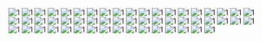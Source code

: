 ![1](https://i.ibb.co/844t7CM/tumblr-46cdd093c7b2372995c1fab9e9e26722-0df406a5-640.png)
![1](https://64.media.tumblr.com/a97856e38a3b8d8a06d99b10f8305770/db3003639f40a3b6-e6/s640x960/0e95c7b89fb578a800a1c0a4535af768fee769c0.pnj)
![1](https://i.ibb.co/bPG7KPG/Untitled35-20240525195719.png)
![1](https://i.ibb.co/4WwC8jm/Untitled35-20240525200006.png)
![1](https://i.ibb.co/rxpgCwH/Untitled35-20240525200309.png)
![1](https://i.ibb.co/xDD0mmL/Untitled35-20240525200851.png)
![1](https://i.ibb.co/XFXXjgg/Untitled35-20240525201311.png)
![1](https://i.ibb.co/PZMwfKk/Untitled35-20240525201509.png)
![1](https://i.ibb.co/TR0G1Rq/Untitled35-20240526182754.png)
![1](https://64.media.tumblr.com/b4bfa51d2f92b98ea4d63b0a11eb48a7/9a1f91e476d7328e-8d/s100x200/fad0329a13411bfb055aea7d098ce03adc39c577.gifv)
![1](https://64.media.tumblr.com/bdce30636ca354e8846f0171a843d417/9a1f91e476d7328e-9d/s100x200/d7fd879b0e253e4b86223ebbb7de856d65407815.gifv)
![1](https://64.media.tumblr.com/231304d9369087478a3410f45becab72/9a1f91e476d7328e-d5/s100x200/cdfd4592853a92b723b7366f2e0f09d838f38764.gifv)
![1](https://64.media.tumblr.com/5d1ddb5c616e6cc223382667816dfa0f/9a1f91e476d7328e-56/s100x200/7cbcf136c530995fd70ab4b819c7123c0ce49f89.pnj)
![1](https://64.media.tumblr.com/c60f49f3157b1ee53116da7e47f55079/9a1f91e476d7328e-d8/s100x200/3f001d5d780c488c3add949f4b151920a906a518.gifv)
![1](https://64.media.tumblr.com/d95e38cb60b1e1a53cf2e887b34f5998/db39dd46a5085091-21/s100x200/6f5ff5dedb7ab03b61e0bb37e8d2b3679f7f6d57.pnj)
![1](https://i.ibb.co/nbdxZrG/Untitled70-20231116094239.png)
![1](https://64.media.tumblr.com/29e5112e70f150e13d2de67c769549da/bfaaeb60d3ffc0b4-e1/s100x200/0a1b3b5a9ac4f758e4c6b9ea3fa99ab1080f66e8.pnj)
![1](https://64.media.tumblr.com/46c9c1b5c8b776fda2cd421a2f835a93/c937cea2bae71fd6-49/s100x200/63a4e3a5d82066fbc4ab06b7f036065f8424796e.pnj)
![1](https://64.media.tumblr.com/37fb88a489b029ebadcce3baa19da34c/0849fa6899c3a334-89/s100x200/4e8623471ab52f1a279024ab24a84566890fa3db.pnj)
![1](https://i.ibb.co/g91BtKd/d1v0v73-51bed4e1-8a79-4ef4-a63c-5203069b353a.gif)
![1](https://images-wixmp-ed30a86b8c4ca887773594c2.wixmp.com/f/c89070d8-e45b-4196-b7a2-4f9222137f03/d30sxng-373e5fd4-befb-42f1-9852-07a7aea21d4e.png?token=eyJ0eXAiOiJKV1QiLCJhbGciOiJIUzI1NiJ9.eyJzdWIiOiJ1cm46YXBwOjdlMGQxODg5ODIyNjQzNzNhNWYwZDQxNWVhMGQyNmUwIiwiaXNzIjoidXJuOmFwcDo3ZTBkMTg4OTgyMjY0MzczYTVmMGQ0MTVlYTBkMjZlMCIsIm9iaiI6W1t7InBhdGgiOiJcL2ZcL2M4OTA3MGQ4LWU0NWItNDE5Ni1iN2EyLTRmOTIyMjEzN2YwM1wvZDMwc3huZy0zNzNlNWZkNC1iZWZiLTQyZjEtOTg1Mi0wN2E3YWVhMjFkNGUucG5nIn1dXSwiYXVkIjpbInVybjpzZXJ2aWNlOmZpbGUuZG93bmxvYWQiXX0.3VsJRehBfnh7HOjswEJGmnZ51qPR5m8pbOEb61jxKEc)
![1](https://images-wixmp-ed30a86b8c4ca887773594c2.wixmp.com/f/63db4f56-90d3-4d08-ab99-c0c1b9497987/d5wvtt7-6807f0c9-41e1-43ba-a49e-f14dfeff52a8.jpg/v1/fill/w_99,h_57,q_75,strp/laughing_jack_stamp_by_snuffbomb_d5wvtt7-fullview.jpg?token=eyJ0eXAiOiJKV1QiLCJhbGciOiJIUzI1NiJ9.eyJzdWIiOiJ1cm46YXBwOjdlMGQxODg5ODIyNjQzNzNhNWYwZDQxNWVhMGQyNmUwIiwiaXNzIjoidXJuOmFwcDo3ZTBkMTg4OTgyMjY0MzczYTVmMGQ0MTVlYTBkMjZlMCIsIm9iaiI6W1t7ImhlaWdodCI6Ijw9NTciLCJwYXRoIjoiXC9mXC82M2RiNGY1Ni05MGQzLTRkMDgtYWI5OS1jMGMxYjk0OTc5ODdcL2Q1d3Z0dDctNjgwN2YwYzktNDFlMS00M2JhLWE0OWUtZjE0ZGZlZmY1MmE4LmpwZyIsIndpZHRoIjoiPD05OSJ9XV0sImF1ZCI6WyJ1cm46c2VydmljZTppbWFnZS5vcGVyYXRpb25zIl19.fX9opjk33bmk0JoLpONHExZeYme9h-dGiArKxQSmvGQ)
![1](https://64.media.tumblr.com/9c06c3d59857450b78559049b1d237cc/bfaaeb60d3ffc0b4-58/s250x400/2a272f1034d16c9ba5cfbcb5ee2aa08084c8a570.jpg)
![1](https://64.media.tumblr.com/a550c79b54eba9140841fcd2499b92f5/b1a413bd901573a8-dd/s100x200/364e0043aed5c2ca8a455b4187a61c2d77c678f6.pnj)
![1](https://64.media.tumblr.com/fd523467adb75007dac634ba170c27c9/b1a413bd901573a8-a8/s100x200/7755d8f9b7a19503c389d63c44f619bec5dc5f51.pnj)
![1](https://64.media.tumblr.com/b585fc3316a12e75eb182e5fb0555fbb/3d6401459b86f3e9-ac/s100x200/f0752a293ef769cc971f88935f9d4a2a4b7157b5.pnj)
![1](https://64.media.tumblr.com/7fd18ac427f83b74b14770e2e509976c/e33f34dc8b4bdcd4-36/s100x200/bd37b2f8bcc2ad647b349408365aecc12d4e90e9.gifv)
![1](https://images-wixmp-ed30a86b8c4ca887773594c2.wixmp.com/f/db522eab-624e-410d-af97-34d3ffa40c67/d2iu4do-994dee8f-2110-4e81-9cae-5e7767290fd2.png?token=eyJ0eXAiOiJKV1QiLCJhbGciOiJIUzI1NiJ9.eyJzdWIiOiJ1cm46YXBwOjdlMGQxODg5ODIyNjQzNzNhNWYwZDQxNWVhMGQyNmUwIiwiaXNzIjoidXJuOmFwcDo3ZTBkMTg4OTgyMjY0MzczYTVmMGQ0MTVlYTBkMjZlMCIsIm9iaiI6W1t7InBhdGgiOiJcL2ZcL2RiNTIyZWFiLTYyNGUtNDEwZC1hZjk3LTM0ZDNmZmE0MGM2N1wvZDJpdTRkby05OTRkZWU4Zi0yMTEwLTRlODEtOWNhZS01ZTc3NjcyOTBmZDIucG5nIn1dXSwiYXVkIjpbInVybjpzZXJ2aWNlOmZpbGUuZG93bmxvYWQiXX0.qPSgIh-vOnqji9iAMUPPD4n_xcsUd2eZEwKkXZt6-WA)
![1](https://64.media.tumblr.com/1d380656fedc9bf2c52310a21afda7de/efb93e9c593a1dd7-c1/s100x200/798deb8ade265031cb2c40582b94bb7bc572df9b.pnj)
![1](https://64.media.tumblr.com/20655ccf6cbe1ba67de4e5b604b26c05/2be3d7b7e3b8925d-0d/s100x200/190d42a4550e0c6030cc246e1bb69b97349c4dfe.gifv)
![1](https://64.media.tumblr.com/9d51e9710d24283290d83c095614f818/2be3d7b7e3b8925d-67/s100x200/21238fd5b8b00e8e41b7bfb3d313f36b0a212cb9.gifv)
![1](https://64.media.tumblr.com/4db4bf32b7d738f8da628d2c5fca6a32/f1413ef45abf2485-d7/s100x200/4ca828a6cf966f4922e8431ad5152f5c1a033173.pnj)
![1](https://images-wixmp-ed30a86b8c4ca887773594c2.wixmp.com/f/34d44627-23b6-4559-9428-4e1cafedda21/dcykc3t-605ef07b-8440-4ac5-b7f4-b79af297cf8a.png?token=eyJ0eXAiOiJKV1QiLCJhbGciOiJIUzI1NiJ9.eyJzdWIiOiJ1cm46YXBwOjdlMGQxODg5ODIyNjQzNzNhNWYwZDQxNWVhMGQyNmUwIiwiaXNzIjoidXJuOmFwcDo3ZTBkMTg4OTgyMjY0MzczYTVmMGQ0MTVlYTBkMjZlMCIsIm9iaiI6W1t7InBhdGgiOiJcL2ZcLzM0ZDQ0NjI3LTIzYjYtNDU1OS05NDI4LTRlMWNhZmVkZGEyMVwvZGN5a2MzdC02MDVlZjA3Yi04NDQwLTRhYzUtYjdmNC1iNzlhZjI5N2NmOGEucG5nIn1dXSwiYXVkIjpbInVybjpzZXJ2aWNlOmZpbGUuZG93bmxvYWQiXX0.72nDy9pN_88avE3Fw1bQJyif4GG6AqpMRzEiJ6dz_eQ)
![1](https://64.media.tumblr.com/63a67dc1b9aeb1faac06c412634747fd/f1413ef45abf2485-e1/s100x200/a0eee51e9e9e8a6c5c1bb1dfe2db7321171832e8.gifv)
![1](https://images-wixmp-ed30a86b8c4ca887773594c2.wixmp.com/f/db522eab-624e-410d-af97-34d3ffa40c67/d30mium-9af5bba4-c45f-4a3d-bad6-8356d3cd97a4.png?token=eyJ0eXAiOiJKV1QiLCJhbGciOiJIUzI1NiJ9.eyJzdWIiOiJ1cm46YXBwOjdlMGQxODg5ODIyNjQzNzNhNWYwZDQxNWVhMGQyNmUwIiwiaXNzIjoidXJuOmFwcDo3ZTBkMTg4OTgyMjY0MzczYTVmMGQ0MTVlYTBkMjZlMCIsIm9iaiI6W1t7InBhdGgiOiJcL2ZcL2RiNTIyZWFiLTYyNGUtNDEwZC1hZjk3LTM0ZDNmZmE0MGM2N1wvZDMwbWl1bS05YWY1YmJhNC1jNDVmLTRhM2QtYmFkNi04MzU2ZDNjZDk3YTQucG5nIn1dXSwiYXVkIjpbInVybjpzZXJ2aWNlOmZpbGUuZG93bmxvYWQiXX0.SoBMayC6lLV8och39wwmQXKMQ0xpWWODM-MP76vQyq4)
![1](https://64.media.tumblr.com/9a7aefaa86bb1acf1119f366159d03b5/8c49db604b0f3002-6f/s100x200/2376bf928782957c78f88ff9134a0d1de6f43f19.pnj)
![1](https://64.media.tumblr.com/b12fc63a5d24f7cf8bd6fd18825a9b33/375befc5b0d84a11-cf/s100x200/9384c08a70c271ddf0320de1348505a79ca50020.pnj)
![1](https://64.media.tumblr.com/0baf421955f2de1f20b375ac69964761/375befc5b0d84a11-a1/s100x200/42f66a17a223e5d06b1a761b8346058f2d92417a.pnj)
![1](https://64.media.tumblr.com/d7d04573d88e565b707d4416333ef0ac/375befc5b0d84a11-b8/s100x200/b83208327a7afc10d76a8af6af43ded2b34a32fb.pnj)
![1](https://64.media.tumblr.com/b25f2b88cc7ac9fee284a5fcd0728096/375befc5b0d84a11-12/s100x200/77d9714d74853b2b76a7c74995f5c0f68573ac3a.pnj)
![1](https://64.media.tumblr.com/669b77ff41f9e6f35ca708902f8d1ad8/375befc5b0d84a11-3b/s100x200/ae682d955a71c0de7785184d301a54b28428aefc.pnj)
![1](https://64.media.tumblr.com/9ee3978521ff4b036b51de9d4de92716/7bea1762e12b7167-3a/s75x75_c1/69f07228236367ad5e8db61c386a116917429ec0.gifv)
![1](https://64.media.tumblr.com/2726e8e806945a16e352d57a14795b3e/2a263a146621dab0-0a/s75x75_c1/6f88445dee9f07c6a1ae22ba186bb5a278798dc8.gifv)
![1](https://64.media.tumblr.com/702947d3facc0fbd17e98f82644e6ca3/2a263a146621dab0-3a/s100x200/c2e1379e9e3771cc957a775049c7b9ef94643d8c.gifv)
![1](https://images-wixmp-ed30a86b8c4ca887773594c2.wixmp.com/f/05b1a009-5d17-4e87-ac38-69d822bd6bbf/d2btjjp-66997a18-dbda-476f-a462-3a53b04df5d0.gif?token=eyJ0eXAiOiJKV1QiLCJhbGciOiJIUzI1NiJ9.eyJzdWIiOiJ1cm46YXBwOjdlMGQxODg5ODIyNjQzNzNhNWYwZDQxNWVhMGQyNmUwIiwiaXNzIjoidXJuOmFwcDo3ZTBkMTg4OTgyMjY0MzczYTVmMGQ0MTVlYTBkMjZlMCIsIm9iaiI6W1t7InBhdGgiOiJcL2ZcLzA1YjFhMDA5LTVkMTctNGU4Ny1hYzM4LTY5ZDgyMmJkNmJiZlwvZDJidGpqcC02Njk5N2ExOC1kYmRhLTQ3NmYtYTQ2Mi0zYTUzYjA0ZGY1ZDAuZ2lmIn1dXSwiYXVkIjpbInVybjpzZXJ2aWNlOmZpbGUuZG93bmxvYWQiXX0.kHdGknE29vEaSC48q83E_kWauaWi_PK8aaAJbWIpL88)
![1](https://images-wixmp-ed30a86b8c4ca887773594c2.wixmp.com/f/05b1a009-5d17-4e87-ac38-69d822bd6bbf/d2c564j-7dde239a-678c-4479-ac5f-d9a578d8a086.gif?token=eyJ0eXAiOiJKV1QiLCJhbGciOiJIUzI1NiJ9.eyJzdWIiOiJ1cm46YXBwOjdlMGQxODg5ODIyNjQzNzNhNWYwZDQxNWVhMGQyNmUwIiwiaXNzIjoidXJuOmFwcDo3ZTBkMTg4OTgyMjY0MzczYTVmMGQ0MTVlYTBkMjZlMCIsIm9iaiI6W1t7InBhdGgiOiJcL2ZcLzA1YjFhMDA5LTVkMTctNGU4Ny1hYzM4LTY5ZDgyMmJkNmJiZlwvZDJjNTY0ai03ZGRlMjM5YS02NzhjLTQ0NzktYWM1Zi1kOWE1NzhkOGEwODYuZ2lmIn1dXSwiYXVkIjpbInVybjpzZXJ2aWNlOmZpbGUuZG93bmxvYWQiXX0.M5Eg1O9BQa7wjMSwAlxiDVsylXSKF-UmM1oU6LMfQd8)
![1](https://i.ibb.co/MfpRGSN/d28oeux-3c5f2d05-548c-4867-9a2c-017080d0fcbe.gif)
![1](https://i.ibb.co/PYpL7ZV/tumblr-d88d519fa2634c99f0df93df0d82d3e3-3a265726-250.gif)
![1](https://64.media.tumblr.com/4886825db15b8f129d258de032b9ebde/1a6c89cf5b056690-01/s250x400/a14ee6d3dba03ca02d41f844eca28a1a32e47640.pnj)
![1](https://64.media.tumblr.com/cbf999cce81532b85a08ac6fea32f41d/1a6c89cf5b056690-57/s250x400/0185904d737910071320d1b9307e23aac26aa705.pnj)
![1](https://64.media.tumblr.com/fe22a64dc86972643c948c6c17060ab5/bb2346013ee5866c-bd/s250x400/bfcb63c117d68d89581e73c7945efba568aaec20.pnj)
![1](https://64.media.tumblr.com/78040c4b116c198af8cf3508c962b7b2/bb2346013ee5866c-19/s250x400/b5c7eb742441933dc723cac6e36ee808a3e0cdaf.pnj)
![1](https://64.media.tumblr.com/53523b995a8748329e1fbc2b26a8727d/db3003639f40a3b6-13/s640x960/4e1db08827905f7897d4a39f8ee03c0d88a529f4.pnj)
![1](https://i.ibb.co/s6zBh0B/tumblr-b7f206a122e0420db382ef6e96e3110a-13bcdb47-640.png)

